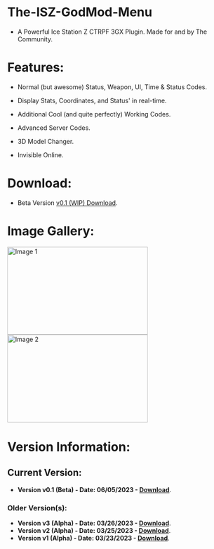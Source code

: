 # The-ISZ-GodMod-Menu
- A Powerful Ice Station Z CTRPF 3GX Plugin. Made for and by The Community.

# Features:
- Normal (but awesome) Status, Weapon, UI, Time & Status Codes.
- Display Stats, Coordinates, and Status' in real-time.
- Additional Cool (and quite perfectly) Working Codes.
- Advanced Server Codes.

- 3D Model Changer.
- Invisible Online.

# Download:
- Beta Version [v0.1 (WIP) Download](https://github.com/ISZ-Hacker-Organization/The-ISZ-GodMod-Menu/raw/main/IszGodModMenuBETTA.3gx).

# Image Gallery:

<img src="https://user-images.githubusercontent.com/114985285/229461866-13f906b3-5091-4081-8cf3-489e378474da.png" alt="Image 1" width="320" height="200"/>
<img src="https://user-images.githubusercontent.com/114985285/229461916-e7557452-bb3b-4e6b-9b60-012e79bc135b.png" alt="Image 2" width="320" height="200"/>

# Version Information:

## Current Version:
- **Version v0.1 (Beta) - Date: 06/05/2023 - [Download](https://github.com/ISZ-Hacker-Organization/The-ISZ-GodMod-Menu/raw/main/IszGodModMenuBETTA.3gx)**.

### Older Version(s):
- **Version v3 (Alpha) - Date: 03/26/2023 - [Download]()**.
- **Version v2 (Alpha) - Date: 03/25/2023 - [Download]()**.
- **Version v1 (Alpha) - Date: 03/23/2023 - [Download]()**.
